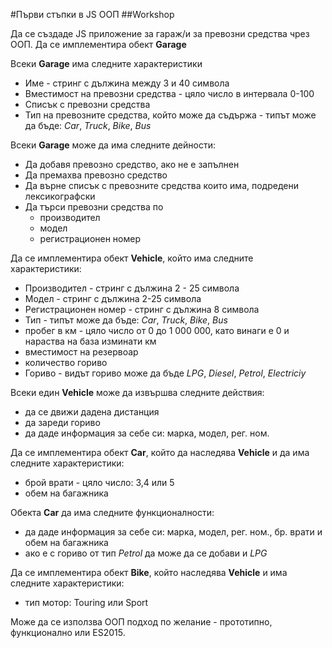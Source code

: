 #Първи стъпки в JS ООП
##Workshop

Да се създаде JS приложение за гараж/и за превозни средства чрез ООП.
Да се имплементира обект **Garage** 

Всеки **Garage** има следните характеристики
- Име - стринг с дължина между 3 и 40 символа
- Вместимост на превозни средства - цяло число в интервала 0-100
- Списък с превозни средства
- Тип на превозните средства, който може да съдържа - типът може да бъде: _Car_, _Truck_, _Bike_, _Bus_
   
Всеки **Garage** може да има следните дейности:
 - Да добавя превозно средство, ако не е запълнен
 - Да премахва превозно средство
 - Да върне списък с превозните средства които има, подредени лексикографски
 - Да търси превозни средства по
    - производител
    - модел
    - регистрационен номер  
    
Да се имплементира обект **Vehicle**, който има следните характеристики:
- Производител - стринг с дължина 2 - 25 символа
- Модел - стринг с дължина 2-25 символа
- Регистрационен номер - стринг с дължина 8 символа
- Тип - типът може да бъде: _Car_, _Truck_, _Bike_, _Bus_
- пробег в км - цяло число от 0 до 1 000 000, като винаги е 0 и нараства на база изминати км
- вместимост на резервоар
- количество гориво
- Гориво - видът гориво може да бъде _LPG_, _Diesel_, _Petrol_, _Electriciy_

Всеки един **Vehicle** може да извършва следните действия:
- да се движи дадена дистанция
- да зареди гориво
- да даде информация за себе си: марка, модел, рег. ном.

Да се имплементира обект **Car**, който да наследява **Vehicle** и да има следните характеристики:
- брой врати -  цяло число: 3,4 или 5
- обем на багажника

Обекта **Car** да има следните функционалности:
- да даде информация за себе си: марка, модел, рег. ном., бр. врати и обем на багажника
- ако е с гориво от тип _Petrol_ да може да се добави и _LPG_

Да се имплементира обект **Bike**, който наследява **Vehicle** и има следните характеристики:
- тип мотор: Touring или Sport   

Може да се използва ООП подход по желание - прототипно, функционално или ES2015.
